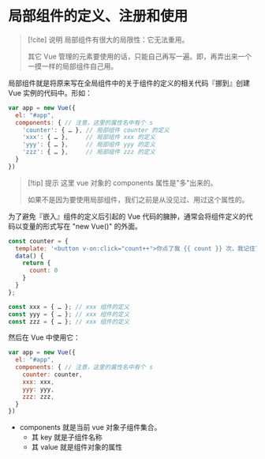 # 局部组件的定义、注册和使用

> [!cite] 说明
> 局部组件有很大的局限性：它无法重用。
>
> 其它 Vue 管理的元素要使用的话，只能自己再写一遍。即，再弄出来一个一摸一样的局部组件自己用。

局部组件就是将原来写在全局组件中的关于组件的定义的相关代码『挪到』创建 Vue 实例的代码中。形如：

```js
var app = new Vue({
  el: "#app",
  components: { // 注意，这里的属性名中有个 s
    'counter': { … }, // 局部组件 counter 的定义
    'xxx': { … },     // 局部组件 xxx 的定义
    'yyy': { … },     // 局部组件 yyy 的定义
    'zzz': { … },     // 局部组件 zzz 的定义
  }
})
```

> [!tip] 提示
> 这里 vue 对象的 components 属性是"多"出来的。
> 
> 如果不是因为要使用局部组件，我们之前是从没见过、用过这个属性的。

为了避免『嵌入』组件的定义后引起的 Vue 代码的臃肿，通常会将组件定义的代码以变量的形式写在 "new Vue()" 的外面。

```js
const counter = {
  template: '<button v-on:click="count++">你点了我 {{ count }} 次，我记住了.</button>',
  data() {
    return {
      count: 0
    }
  }
};

const xxx = { … }; // xxx 组件的定义
const yyy = { … }; // xxx 组件的定义
const zzz = { … }; // xxx 组件的定义
```

然后在 Vue 中使用它：

```js
var app = new Vue({
  el: "#app",
  components: { // 注意，这里的属性名中有个 s
    counter: counter,
    xxx: xxx,
    yyy: yyy,
    zzz: zzz,
  }
})
```

- components 就是当前 vue 对象子组件集合。
  - 其 key 就是子组件名称
  - 其 value 就是组件对象的属性



